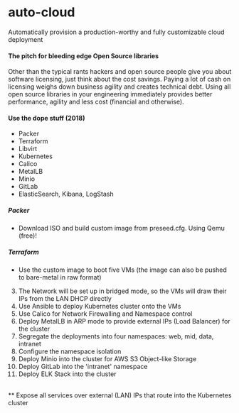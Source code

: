# auto-cloud
Automatically provision a production-worthy and fully customizable cloud deployment

#### The pitch for bleeding edge Open Source libraries
Other than the typical rants hackers and open source people give you about software licensing, just think about the cost savings. Paying a lot of cash on licensing weighs down business agility and creates technical debt. Using all open source libraries in your engineering immediately provides better performance, agility and less cost (financial and otherwise).

#### Use the dope stuff (2018)
- Packer
- Terraform
- Libvirt
- Kubernetes
- Calico
- MetalLB
- Minio
- GitLab
- ElasticSearch, Kibana, LogStash

##### Packer
- Download ISO and build custom image from preseed.cfg. Using Qemu (free)!

##### Terraform
- Use the custom image to boot five VMs (the image can also be pushed to bare-metal in raw format)


3. The Network will be set up in bridged mode, so the VMs will draw their IPs from the LAN DHCP directly
4. Use Ansible to deploy Kubernetes cluster onto the VMs
5. Use Calico for Network Firewalling and Namespace control
6. Deploy MetalLB in ARP mode to provide external IPs (Load Balancer) for the cluster
7. Segregate the deployments into four namespaces: web, mid, data, intranet
8. Configure the namespace isolation
9. Deploy Minio into the cluster for AWS S3 Object-like Storage
9. Deploy GitLab into the 'intranet' namespace
10. Deploy ELK Stack into the cluster
<br>
** Expose all services over external (LAN) IPs that route into the Kubernetes cluster
